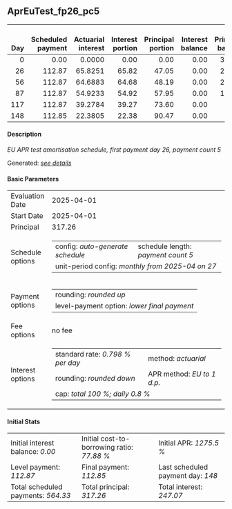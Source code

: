 <h2>AprEuTest_fp26_pc5</h2>
<table>
    <thead style="vertical-align: bottom;">
        <th style="text-align: right;">Day</th>
        <th style="text-align: right;">Scheduled payment</th>
        <th style="text-align: right;">Actuarial interest</th>
        <th style="text-align: right;">Interest portion</th>
        <th style="text-align: right;">Principal portion</th>
        <th style="text-align: right;">Interest balance</th>
        <th style="text-align: right;">Principal balance</th>
        <th style="text-align: right;">Total actuarial interest</th>
        <th style="text-align: right;">Total interest</th>
        <th style="text-align: right;">Total principal</th>
    </thead>
    <tr style="text-align: right;">
        <td class="ci00">0</td>
        <td class="ci01" style="white-space: nowrap;">0.00</td>
        <td class="ci02">0.0000</td>
        <td class="ci03">0.00</td>
        <td class="ci04">0.00</td>
        <td class="ci05">0.00</td>
        <td class="ci06">317.26</td>
        <td class="ci07">0.0000</td>
        <td class="ci08">0.00</td>
        <td class="ci09">0.00</td>
    </tr>
    <tr style="text-align: right;">
        <td class="ci00">26</td>
        <td class="ci01" style="white-space: nowrap;">112.87</td>
        <td class="ci02">65.8251</td>
        <td class="ci03">65.82</td>
        <td class="ci04">47.05</td>
        <td class="ci05">0.00</td>
        <td class="ci06">270.21</td>
        <td class="ci07">65.8251</td>
        <td class="ci08">65.82</td>
        <td class="ci09">47.05</td>
    </tr>
    <tr style="text-align: right;">
        <td class="ci00">56</td>
        <td class="ci01" style="white-space: nowrap;">112.87</td>
        <td class="ci02">64.6883</td>
        <td class="ci03">64.68</td>
        <td class="ci04">48.19</td>
        <td class="ci05">0.00</td>
        <td class="ci06">222.02</td>
        <td class="ci07">130.5134</td>
        <td class="ci08">130.50</td>
        <td class="ci09">95.24</td>
    </tr>
    <tr style="text-align: right;">
        <td class="ci00">87</td>
        <td class="ci01" style="white-space: nowrap;">112.87</td>
        <td class="ci02">54.9233</td>
        <td class="ci03">54.92</td>
        <td class="ci04">57.95</td>
        <td class="ci05">0.00</td>
        <td class="ci06">164.07</td>
        <td class="ci07">185.4367</td>
        <td class="ci08">185.42</td>
        <td class="ci09">153.19</td>
    </tr>
    <tr style="text-align: right;">
        <td class="ci00">117</td>
        <td class="ci01" style="white-space: nowrap;">112.87</td>
        <td class="ci02">39.2784</td>
        <td class="ci03">39.27</td>
        <td class="ci04">73.60</td>
        <td class="ci05">0.00</td>
        <td class="ci06">90.47</td>
        <td class="ci07">224.7150</td>
        <td class="ci08">224.69</td>
        <td class="ci09">226.79</td>
    </tr>
    <tr style="text-align: right;">
        <td class="ci00">148</td>
        <td class="ci01" style="white-space: nowrap;">112.85</td>
        <td class="ci02">22.3805</td>
        <td class="ci03">22.38</td>
        <td class="ci04">90.47</td>
        <td class="ci05">0.00</td>
        <td class="ci06">0.00</td>
        <td class="ci07">247.0955</td>
        <td class="ci08">247.07</td>
        <td class="ci09">317.26</td>
    </tr>
</table>
<h4>Description</h4>
<p><i>EU APR test amortisation schedule, first payment day 26, payment count 5</i></p>
<p>Generated: <i><a href="../GeneratedDate.html">see details</a></i></p>
<h4>Basic Parameters</h4>
<table>
    <tr>
        <td>Evaluation Date</td>
        <td>2025-04-01</td>
    </tr>
    <tr>
        <td>Start Date</td>
        <td>2025-04-01</td>
    </tr>
    <tr>
        <td>Principal</td>
        <td>317.26</td>
    </tr>
    <tr>
        <td>Schedule options</td>
        <td>
            <table>
                <tr>
                    <td>config: <i>auto-generate schedule</i></td>
                    <td>schedule length: <i><i>payment count</i> 5</i></td>
                </tr>
                <tr>
                    <td colspan="2" style="white-space: nowrap;">unit-period config: <i>monthly from 2025-04 on 27</i></td>
                </tr>
            </table>
        </td>
    </tr>
    <tr>
        <td>Payment options</td>
        <td>
            <table>
                <tr>
                    <td>rounding: <i>rounded up</i></td>
                </tr>
                <tr>
                    <td>level-payment option: <i>lower&nbsp;final&nbsp;payment</i></td>
                </tr>
            </table>
        </td>
    </tr>
    <tr>
        <td>Fee options</td>
        <td>no fee
        </td>
    </tr>
    <tr>
        <td>Interest options</td>
        <td>
            <table>
                <tr>
                    <td>standard rate: <i>0.798 % per day</i></td>
                    <td>method: <i>actuarial</i></td>
                </tr>
                <tr>
                    <td>rounding: <i>rounded down</i></td>
                    <td>APR method: <i>EU to 1 d.p.</i></td>
                </tr>
                <tr>
                    <td colspan="2">cap: <i>total 100 %; daily 0.8 %</td>
                </tr>
            </table>
        </td>
    </tr>
</table>
<h4>Initial Stats</h4>
<table>
    <tr>
        <td>Initial interest balance: <i>0.00</i></td>
        <td>Initial cost-to-borrowing ratio: <i>77.88 %</i></td>
        <td>Initial APR: <i>1275.5 %</i></td>
    </tr>
    <tr>
        <td>Level payment: <i>112.87</i></td>
        <td>Final payment: <i>112.85</i></td>
        <td>Last scheduled payment day: <i>148</i></td>
    </tr>
    <tr>
        <td>Total scheduled payments: <i>564.33</i></td>
        <td>Total principal: <i>317.26</i></td>
        <td>Total interest: <i>247.07</i></td>
    </tr>
</table>